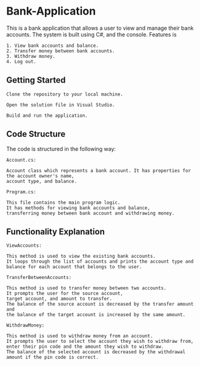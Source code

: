 # Bank-Application


This is a bank application that allows a user to view and manage their bank accounts. The system is built using C#, and the console.
Features is 
    
    1. View bank accounts and balance.
    2. Transfer money between bank accounts.
    3. Withdraw money.
    4. Log out.
    
    

## Getting Started 

    Clone the repository to your local machine.
    
    Open the solution file in Visual Studio.
    
    Build and run the application.




## Code Structure

The code is structured in the following way:

    Account.cs:
    
    Account class which represents a bank account. It has properties for the account owner's name,
    account type, and balance.
    
    Program.cs: 
    
    This file contains the main program logic.
    It has methods for viewing bank accounts and balance,
    transferring money between bank account and withdrawing money.
    
    
    

## Functionality Explanation

   
    ViewAccounts: 
    
    This method is used to view the existing bank accounts. 
    It loops through the list of accounts and prints the account type and 
    balance for each account that belongs to the user.
    
    TransferBetweenAccounts: 
    
    This method is used to transfer money between two accounts. 
    It prompts the user for the source account, 
    target account, and amount to transfer. 
    The balance of the source account is decreased by the transfer amount and 
    the balance of the target account is increased by the same amount.
    
    WithdrawMoney: 
    
    This method is used to withdraw money from an account. 
    It prompts the user to select the account they wish to withdraw from,
    enter their pin code and the amount they wish to withdraw. 
    The balance of the selected account is decreased by the withdrawal amount if the pin code is correct.
